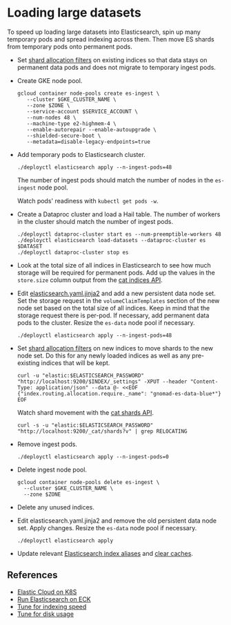 # Loading large datasets

To speed up loading large datasets into Elasticsearch, spin up many temporary pods and spread indexing across them.
Then move ES shards from temporary pods onto permanent pods.

- Set [shard allocation filters](https://www.elastic.co/guide/en/elasticsearch/reference/current/shard-allocation-filtering.html)
  on existing indices so that data stays on permanent data pods and does not migrate to temporary ingest pods.

- Create GKE node pool.

  ```
  gcloud container node-pools create es-ingest \
     --cluster $GKE_CLUSTER_NAME \
     --zone $ZONE \
     --service-account $SERVICE_ACCOUNT \
     --num-nodes 48 \
     --machine-type e2-highmem-4 \
     --enable-autorepair --enable-autoupgrade \
     --shielded-secure-boot \
     --metadata=disable-legacy-endpoints=true
  ```

- Add temporary pods to Elasticsearch cluster.

  ```
  ./deployctl elasticsearch apply --n-ingest-pods=48
  ```

  The number of ingest pods should match the number of nodes in the `es-ingest` node pool.

  Watch pods' readiness with `kubectl get pods -w`.

- Create a Dataproc cluster and load a Hail table. The number of workers in the cluster should match the number of ingest pods.

  ```
  ./deployctl dataproc-cluster start es --num-preemptible-workers 48
  ./deployctl elasticsearch load-datasets --dataproc-cluster es $DATASET
  ./deployctl dataproc-cluster stop es
  ```

- Look at the total size of all indices in Elasticsearch to see how much storage will be required for permanent pods.
  Add up the values in the `store.size` column output from the [cat indices API](https://www.elastic.co/guide/en/elasticsearch/reference/current/cat-indices.html).

- Edit [elasticsearch.yaml.jinja2](../manifests/elasticsearch/elasticsearch.yaml.jinja2) and add a new persistent data node set.
  Set the storage request in the `volumeClaimTemplates` section of the new node set based on the total size of all indices.
  Keep in mind that the storage request there is per-pod. If necessary, add permanent data pods to the cluster. Resize the `es-data`
  node pool if necessary.

  ```
  ./deployctl elasticsearch apply --n-ingest-pods=48
  ```

- Set [shard allocation filters](https://www.elastic.co/guide/en/elasticsearch/reference/current/shard-allocation-filtering.html)
  on new indices to move shards to the new node set. Do this for any newly loaded indices as well as any pre-existing indices that will be kept.

  ```
  curl -u "elastic:$ELASTICSEARCH_PASSWORD" "http://localhost:9200/$INDEX/_settings" -XPUT --header "Content-Type: application/json" --data @- <<EOF
  {"index.routing.allocation.require._name": "gnomad-es-data-blue*"}
  EOF
  ```

  Watch shard movement with the [cat shards API](https://www.elastic.co/guide/en/elasticsearch/reference/current/cat-shards.html).

  ```
  curl -s -u "elastic:$ELASTICSEARCH_PASSWORD" "http://localhost:9200/_cat/shards?v" | grep RELOCATING
  ```

- Remove ingest pods.

  ```
  ./deployctl elasticsearch apply --n-ingest-pods=0
  ```

- Delete ingest node pool.

  ```
  gcloud container node-pools delete es-ingest \
    --cluster $GKE_CLUSTER_NAME \
    --zone $ZONE
  ```

- Delete any unused indices.

- Edit elasticsearch.yaml.jinja2 and remove the old persistent data node set. Apply changes. Resize the `es-data` node pool if necessary.

  ```
  ./deployctl elasticsearch apply
  ```

- Update relevant [Elasticsearch index aliases](./ElasticsearchIndexAliases.md) and [clear caches](./RedisCache.md).

## References

- [Elastic Cloud on K8S](https://www.elastic.co/guide/en/cloud-on-k8s/current/k8s-overview.html)
- [Run Elasticsearch on ECK](https://www.elastic.co/guide/en/cloud-on-k8s/current/k8s-elasticsearch-specification.html)
- [Tune for indexing speed](https://www.elastic.co/guide/en/elasticsearch/reference/master/tune-for-indexing-speed.html)
- [Tune for disk usage](https://www.elastic.co/guide/en/elasticsearch/reference/master/tune-for-disk-usage.html)
